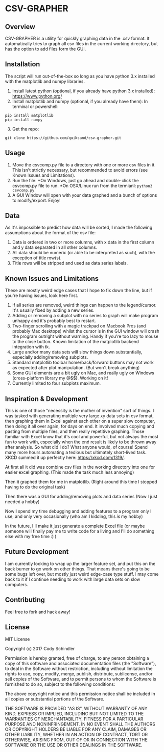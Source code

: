 # CSV-GRAPHER

## Overview
CSV-GRAPHER is a utility for quickly graphing data in the .csv format. It automatically tries to graph all csv files in the current working directory, but has the option to add files form the GUI.

## Installation
The script will run out-of-the-box so long as you have python 3.x installed with the matplotlib and numpy libraries.
1. Install latest python (optional, if you already have python 3.x installed):
https://www.python.org/
2. Install matplotlib and numpy (optional, if you already have them):
In terminal or powershell:
```
pip install matplotlib
pip install numpy
```
3. Get the repo:
```
git clone https://github.com/quiksand/csv-grapher.git
```

## Usage
1. Move the csvcomp.py file to a directory with one or more csv files in it. This isn't strictly necessary, but recommended to avoid errors (see Known Issues and Limitations).
2. Run the file:
  *On Windows, just go ahead and double-click the csvcomp.py file to run.
  *On OSX/Linux run from the termianl:
  ```python3 csvcomp.py```
3. A GUI Window will open with your data graphed and a bunch of options to modify/export. Enjoy!

## Data
As it's impossible to predict how data will be sorted, I made the following assumptions about the format of the csv file:
1. Data is ordered in two or more columns, with x data in the first column and y data separated in all other columns.
2. All data should be numeric (or able to be interpreted as such), with the exception of title row(s).
3. Title rows will be stripped and used as data series labels.

## Known Issues and Limitations
These are mostly weird edge cases that I hope to fix down the line, but if you're having issues, look here first.
1. If all series are removed, weird things can happen to the legend/cursor. It's usually fixed by adding a new series.
2. Adding or removing a subplot with no series to graph will make program unhappy and it's probably best to restart.
3. Two-finger scrolling with a magic trackpad on Macbook Pros (and probably Mac desktops) whilst the cursor is in the GUI window will crash the program outright without warning. Handy if you're too lazy to mouse to the close button. Known limitation of the matplotlib backend integration with tk.
4. Large and/or many data sets will slow things down substantially, especially adding/removing subplots.
5. Standard matplotlib toolbar home/back/forward buttons may not work as expected after plot manipulation. (But won't break anything)
6. Some GUI elements are a bit ugly on Mac, and really ugly on Windows (cross-platform library my @$$). Working on it!
7. Currently limited to four subplots maximum.

## Inspiration & Development
This is one of those "necessity is the mother of invention" sort of things. I was tasked with generating multiple very large xy data sets in csv format, then graphing them in Excel against each other on a super slow computer, then doing it all over again, for days on end. It involved much copying and pasting from multiple files, and then really repetitive graphing. Those familiar with Excel know that it's cool and powerful, but not always the most fun to work with, especially when the end result is likely to be thrown away after analysis. So what did I do? What anyone would, of course! Spend many more hours automating a tedious but ultimately short-lived task. XKCD summed it up perfectly here: https://xkcd.com/1319/.

At first all it did was combine csv files in the working directory into one for easier excel graphing. (This made the task much less annoying)

Then it graphed them for me in matplotlib. (Right around this time I stopped having to do the original task)

Then there was a GUI for adding/removing plots and data series (Now I just needed a hobby)

Now I spend my time debugging and adding features to a program only I use, and only very occasionally (who am I kidding, this *is* my hobby)

In the future, I'll make it just generate a complete Excel file (or maybe someone will finally pay me to write code for a living and I'll do something else with my free time :) )

## Future Development
I am currently looking to wrap up the larger feature set, and put this on the back burner to go work on other things. That means there's going to be some bugs left over, but mostly just weird edge-case type stuff. I may come back to it if I continue needing to work with large data sets on slow computers.

## Contributing
Feel free to fork and hack away!

## License
MIT License

Copyright (c) 2017 Cody Schindler

Permission is hereby granted, free of charge, to any person obtaining a copy of this software and associated documentation files (the "Software"), to deal in the Software without restriction, including without limitation the rights to use, copy, modify, merge, publish, distribute, sublicense, and/or sell copies of the Software, and to permit persons to whom the Software is furnished to do so, subject to the following conditions:

The above copyright notice and this permission notice shall be included in all copies or substantial portions of the Software.

THE SOFTWARE IS PROVIDED "AS IS", WITHOUT WARRANTY OF ANY KIND, EXPRESS OR IMPLIED, INCLUDING BUT NOT LIMITED TO THE WARRANTIES OF MERCHANTABILITY, FITNESS FOR A PARTICULAR PURPOSE AND NONINFRINGEMENT. IN NO EVENT SHALL THE AUTHORS OR COPYRIGHT HOLDERS BE LIABLE FOR ANY CLAIM, DAMAGES OR OTHER LIABILITY, WHETHER IN AN ACTION OF CONTRACT, TORT OR OTHERWISE, ARISING FROM, OUT OF OR IN CONNECTION WITH THE SOFTWARE OR THE USE OR OTHER DEALINGS IN THE SOFTWARE.
